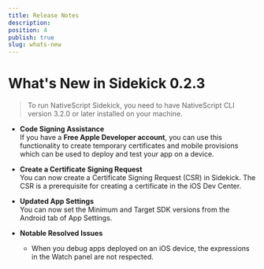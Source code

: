 ```yaml
---
title: Release Notes
description: 
position: 4
publish: true
slug: whats-new
---
```


# What's New in Sidekick 0.2.3

> To run NativeScript Sidekick, you need to have NativeScript CLI version 3.2.0 or later installed on your machine. 

* **Code Signing Assistance**<br/> If you have a **Free Apple Developer account**, you can use this functionality to create temporary certificates and  mobile provisions which can be used to deploy and test your app on a device.

* **Create a Certificate Signing Request**<br/> You can now create a Certificate Signing Request (CSR) in Sidekick. The CSR is a prerequisite for creating a certificate in the iOS Dev Center.

* **Updated App Settings**<br/> You can now set the Minimum and Target SDK versions from the Android tab of App Settings. 

* **Notable Resolved Issues**
	* When you debug apps deployed on an iOS device, the expressions in the Watch panel are not respected.
